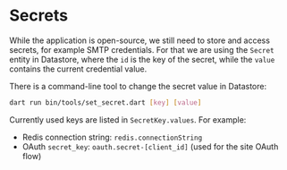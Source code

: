 # Secrets

While the application is open-source, we still need to store and access
secrets, for example SMTP credentials. For that we are using the `Secret`
entity in Datastore, where the `id` is the key of the secret, while the
`value` contains the current credential value.

There is a command-line tool to change the secret value in Datastore:

````bash
dart run bin/tools/set_secret.dart [key] [value]
````

Currently used keys are listed in `SecretKey.values`. For example:
- Redis connection string: `redis.connectionString`
- OAuth `secret_key`: `oauth.secret-[client_id]` (used for the site OAuth flow)
